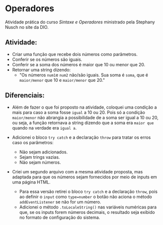 # Operadores

Atividade prática do curso *Sintaxe e Operadores* ministrado pela Stephany Nusch no site da DIO.

## Atividade:

- Criar uma função que recebe dois números como parâmetros.
- Conferir se os números são iguais.
- Conferir se a soma dos números é maior que 10 ou menor que 20.
- Retornar uma string dizendo:
    - "Os números `num1`e `num2` não/são iguais. Sua soma é `soma`, que é `maior/menor` que 10 e `maior/menor` que 20."

## Diferenciais:

- Além de fazer o que foi proposto na atividade, coloquei uma condição a mais para caso a soma fosse `igual` a 10 ou 20. Pois só a condição `maior/menor` não abrangia a possibilidade de a soma ser igual a 10 ou 20, ou seja, a função retornava a string dizendo que a soma era `maior que` quando na verdade era `igual a`.
- Adicionei o bloco `try catch` e a declaração `throw` para tratar os erros caso os parâmetros:
    - Não sejam adicionados.
    - Sejam trings vazias.
    - Não sejam números.

- Criei um segundo arquivo com a mesma atividade proposta, mas adaptada para que os números sejam fornecidos por meio de inputs em uma página HTML.
    - Para essa versão retirei o bloco `try catch` e a declaração `throw`, pois ao definir o `input` como `type=number` o botão não aciona o método `addEventListener` se não for um número.
    - Adicionei o método `.toLocaleString()` nas variáveis numéricas para que, se os inputs forem números decimais, o resultado seja exibido no formato de configuração do sistema.